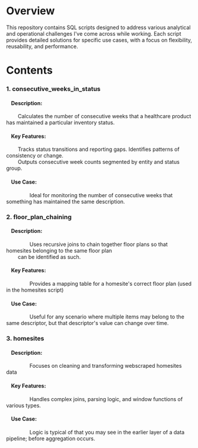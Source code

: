 
# Overview
This repository contains SQL scripts designed to address various analytical and operational challenges I've come across while working. Each script provides detailed solutions for specific use cases, with a focus on flexibility, reusability, and performance.

# Contents
### 1. consecutive_weeks_in_status
   #### &nbsp;&nbsp;&nbsp;&nbsp;Description:
   &nbsp;&nbsp;&nbsp;&nbsp;&nbsp;&nbsp;&nbsp;&nbsp;Calculates the number of consecutive weeks that a healthcare product has maintained a particular inventory status.
   #### &nbsp;&nbsp;&nbsp;&nbsp;Key Features:
   &nbsp;&nbsp;&nbsp;&nbsp;&nbsp;&nbsp;&nbsp;&nbsp;Tracks status transitions and reporting gaps. Identifies patterns of consistency or change.<br>
   &nbsp;&nbsp;&nbsp;&nbsp;&nbsp;&nbsp;&nbsp;&nbsp;Outputs consecutive week counts segmented by entity and status group.
   #### &nbsp;&nbsp;&nbsp;&nbsp;Use Case:
   &nbsp;&nbsp;&nbsp;&nbsp;&nbsp;&nbsp;&nbsp;&nbsp;&nbsp;&nbsp;&nbsp;&nbsp;&nbsp;&nbsp;&nbsp;&nbsp;Ideal for monitoring the number of consecutive weeks that something has maintained the same description.
### 2. floor_plan_chaining
   #### &nbsp;&nbsp;&nbsp;&nbsp;Description:
   &nbsp;&nbsp;&nbsp;&nbsp;&nbsp;&nbsp;&nbsp;&nbsp;&nbsp;&nbsp;&nbsp;&nbsp;&nbsp;&nbsp;&nbsp;&nbsp;Uses recursive joins to chain together floor plans so that homesites belonging to the same floor plan<br>
   &nbsp;&nbsp;&nbsp;&nbsp;&nbsp;&nbsp;&nbsp;&nbsp;can be identified as such.
   #### &nbsp;&nbsp;&nbsp;&nbsp;Key Features:
   &nbsp;&nbsp;&nbsp;&nbsp;&nbsp;&nbsp;&nbsp;&nbsp;&nbsp;&nbsp;&nbsp;&nbsp;&nbsp;&nbsp;&nbsp;&nbsp;Provides a mapping table for a homesite's correct floor plan (used in the homesites script)
   #### &nbsp;&nbsp;&nbsp;&nbsp;Use Case:
   &nbsp;&nbsp;&nbsp;&nbsp;&nbsp;&nbsp;&nbsp;&nbsp;&nbsp;&nbsp;&nbsp;&nbsp;&nbsp;&nbsp;&nbsp;&nbsp;Useful for any scenario where multiple items may belong to the same descriptor, but that descriptor's value can change over time.
### 3. homesites
   #### &nbsp;&nbsp;&nbsp;&nbsp;Description:
   &nbsp;&nbsp;&nbsp;&nbsp;&nbsp;&nbsp;&nbsp;&nbsp;&nbsp;&nbsp;&nbsp;&nbsp;&nbsp;&nbsp;&nbsp;&nbsp;Focuses on cleaning and transforming webscraped homesites data
   #### &nbsp;&nbsp;&nbsp;&nbsp;Key Features:
   &nbsp;&nbsp;&nbsp;&nbsp;&nbsp;&nbsp;&nbsp;&nbsp;&nbsp;&nbsp;&nbsp;&nbsp;&nbsp;&nbsp;&nbsp;&nbsp;Handles complex joins, parsing logic, and window functions of various types.
   #### &nbsp;&nbsp;&nbsp;&nbsp;Use Case:
   &nbsp;&nbsp;&nbsp;&nbsp;&nbsp;&nbsp;&nbsp;&nbsp;&nbsp;&nbsp;&nbsp;&nbsp;&nbsp;&nbsp;&nbsp;&nbsp;Logic is typical of that you may see in the earlier layer of a data pipeline; before aggregation occurs.
